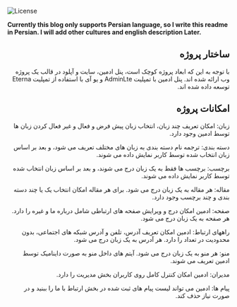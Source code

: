 ![License](https://img.shields.io/github/license/Smahdie/Blog?style=flat-square)

**Currently this blog only supports Persian language, so I write this readme in Persian. I will add other cultures and english description Later.**
<div dir="rtl">
    
## ساختار پروژه
با توجه به این که ابعاد پروژه کوچک است، پنل ادمین، سایت و آپلود در قالب یک پروژه وب ارائه شده اند. پنل ادمین با تمپلیت AdminLte و یو آی با استفاده از تمپلیت Eterna توسعه داده شده اند.

## امکانات پروژه 
زبان: امکان تعریف چند زبان، انتخاب زبان پیش فرض و فعال و غیر فعال کردن زبان ها  توسط ادمین وجود دارد.

دسته بندی: ترجمه نام دسته بندی به زبان های مختلف تعریف می شود، و بعد بر اساس زبان انتخاب شده توسط کاربر نمایش داده می شوند.
    
برچسب: برچسب ها فقط به یک زبان درج می شوند، و بعد بر اساس زبان انتخاب شده توسط کاربر نمایش داده می شوند.
    
مقاله: هر مقاله به یک زبان درج می شود. برای هر مقاله امکان انتخاب یک یا چند دسته بندی و چند برچسب وجود دارد.

صفحه: ادمین امکان درج و ویرایش صفحه های ارتباطی شامل درباره ما و غیره را دارد. هر صفحه به یک زبان درج می شود.

راههای ارتباط: ادمین امکان تعریف آدرس، تلفن و آدرس شبکه های اجتماعی، بدون محدودیت در تعداد را دارد. هر آدرس به یک زبان درج می شود.

منو: هر منو به یک زبان درج می شود. آیتم های داخل منو به صورت داینامیک توسط ادمین تعریف می شوند.

مدیران: ادمین امکان کنترل کامل روی کاربران بخش مدیریت را دارد.

پیام ها: ادمین می تواند لیست پیام های ثبت شده در بخش ارتباط با ما را ببنید و در صورت نیاز حذف کند.

</div>
